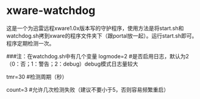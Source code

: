 # xware-watchdog
这是一个为迅雷远程xware1.0x版本写的守护程序，使用方法是将start.sh和watchdog.sh拷到xware的程序文件夹下（跟portal放一起）。运行start.sh即可。程序定期检测一次。

###注：在watchdog.sh中有几个变量
logmode=2 #是否启用日志，默认为2（0：否；1：警告；2：debug）debug模式日志量较大

tmr=30 #检测周期（秒）

count=3 #允许几次检测失败（建议不要小于5，否则容易频繁重启）

